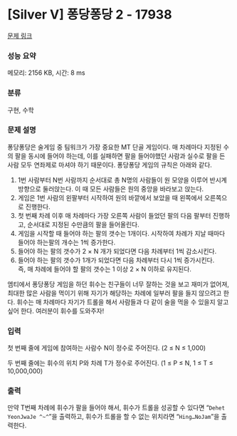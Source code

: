 # [Silver V] 퐁당퐁당 2 - 17938 

[문제 링크](https://www.acmicpc.net/problem/17938) 

### 성능 요약

메모리: 2156 KB, 시간: 8 ms

### 분류

구현, 수학

### 문제 설명

<p>퐁당퐁당은 술게임 중 팀워크가 가장 중요한 MT 단골 게임이다. 매 차례마다 지정된 수의 팔을 동시에 들어야 하는데, 이를 실패하면 팔을 들어야했던 사람과 실수로 팔을 든 사람 모두 연좌제로 마셔야 하기 때문이다. 퐁당퐁당 게임의 규칙은 아래와 같다.</p>

<ol>
	<li>1번 사람부터 N번 사람까지 순서대로 총 N명의 사람들이 원 모양을 이루어 반시계방향으로 둘러앉는다. 이 때 모든 사람들은 원의 중앙을 바라보고 앉는다.</li>
	<li>게임은 1번 사람의 왼팔부터 시작하여 원의 바깥에서 보았을 때 왼쪽에서 오른쪽으로 진행한다. </li>
	<li>첫 번째 차례 이후 매 차례마다 가장 오른쪽 사람이 들었던 팔의 다음 팔부터 진행하고, 순서대로 지정된 수만큼의 팔을 들어올린다.</li>
	<li>게임을 시작할 때 들어야 하는 팔의 갯수는 1개이다. 시작하여 차례가 지날 때마다 들어야 하는팔의 개수는 1씩 증가한다.</li>
	<li>들어야 하는 팔의 갯수가 2 × N 개가 되었다면 다음 차례부터 1씩 감소시킨다.</li>
	<li>들어야 하는 팔의 갯수가 1개가 되었다면 다음 차례부터 다시 1씩 증가시킨다.<br>
	즉, 매 차례에 들어야 할 팔의 갯수는 1 이상 2 × N 이하로 유지된다.</li>
</ol>

<p>엠티에서 퐁당퐁당 게임을 하던 휘수는 친구들이 너무 잘하는 것을 보고 재미가 없어져, 최대한 많은 사람을 먹이기 위해 자기가 해당하는 차례에 일부러 팔을 들지 않으려고 한다. 휘수는 매 차례마다 자기가 트롤을 해서 사람들과 다 같이 술을 먹을 수 있을지 알고 싶어 한다. 여러분이 휘수를 도와주자!</p>

### 입력 

 <p>첫 번째 줄에 게임에 참여하는 사람수 N이 정수로 주어진다. (2 ≤ N ≤ 1,000)</p>

<p>두 번째 줄에는 휘수의 위치 P와 차례 T가 정수로 주어진다. (1 ≤ P ≤ N, 1 ≤ T ≤ 10,000,000)</p>

### 출력 

 <p>만약 T번째 차례에 휘수가 팔을 들어야 해서, 휘수가 트롤을 성공할 수 있다면 “<code>Dehet YeonJwaJe ^~^</code>”을 출력하고, 휘수가 트롤을 할 수 없는 위치라면 “<code>Hing…NoJam</code>”을 출력한다.</p>

